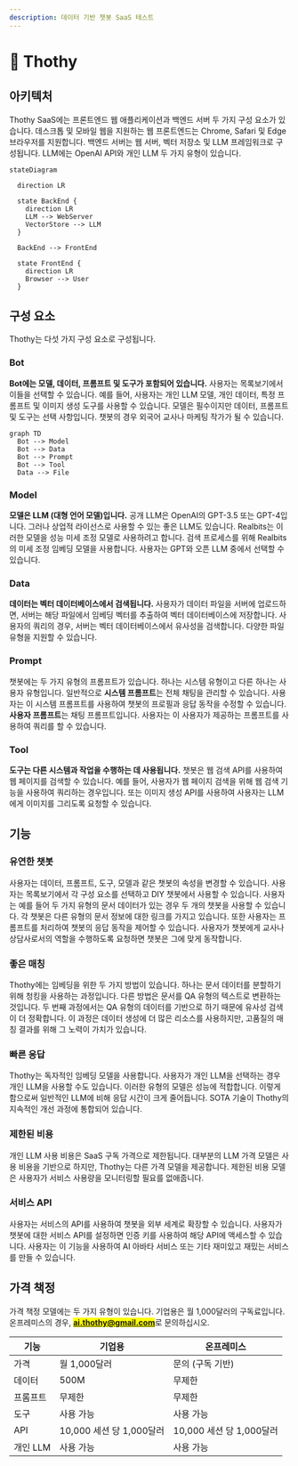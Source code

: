 ```yaml
---
description: 데이터 기반 챗봇 SaaS 테스트
---
```


# 🦷 Thothy

## 아키텍처

Thothy SaaS에는 프론트엔드 웹 애플리케이션과 백엔드 서버 두 가지 구성 요소가 있습니다. 데스크톱 및 모바일 웹을 지원하는 웹 프론트엔드는 Chrome, Safari 및 Edge 브라우저를 지원합니다. 백엔드 서버는 웹 서버, 벡터 저장소 및 LLM 프레임워크로 구성됩니다. LLM에는 OpenAI API와 개인 LLM 두 가지 유형이 있습니다.

```mermaid
stateDiagram

  direction LR

  state BackEnd {
    direction LR
    LLM --> WebServer
    VectorStore --> LLM
  }

  BackEnd --> FrontEnd

  state FrontEnd {
    direction LR
    Browser --> User
  }
```

## 구성 요소

Thothy는 다섯 가지 구성 요소로 구성됩니다.

### Bot

**Bot에는 모델, 데이터, 프롬프트 및 도구가 포함되어 있습니다.** 사용자는 목록보기에서 이들을 선택할 수 있습니다. 예를 들어, 사용자는 개인 LLM 모델, 개인 데이터, 특정 프롬프트 및 이미지 생성 도구를 사용할 수 있습니다. 모델은 필수이지만 데이터, 프롬프트 및 도구는 선택 사항입니다. 챗봇의 경우 외국어 교사나 마케팅 작가가 될 수 있습니다.

```mermaid
graph TD
  Bot --> Model
  Bot --> Data
  Bot --> Prompt
  Bot --> Tool
  Data --> File
```

### Model

**모델은 LLM (대형 언어 모델)입니다.** 공개 LLM은 OpenAI의 GPT-3.5 또는 GPT-4입니다. 그러나 상업적 라이선스로 사용할 수 있는 좋은 LLM도 있습니다. Realbits는 이러한 모델을 성능 미세 조정 모델로 사용하려고 합니다. 검색 프로세스를 위해 Realbits의 미세 조정 임베딩 모델을 사용합니다. 사용자는 GPT와 오픈 LLM 중에서 선택할 수 있습니다.

### Data

**데이터는 벡터 데이터베이스에서 검색됩니다.** 사용자가 데이터 파일을 서버에 업로드하면, 서버는 해당 파일에서 임베딩 벡터를 추출하여 벡터 데이터베이스에 저장합니다. 사용자의 쿼리의 경우, 서버는 벡터 데이터베이스에서 유사성을 검색합니다. 다양한 파일 유형을 지원할 수 있습니다.

### Prompt

챗봇에는 두 가지 유형의 프롬프트가 있습니다. 하나는 시스템 유형이고 다른 하나는 사용자 유형입니다. 일반적으로 **시스템 프롬프트**는 전체 채팅을 관리할 수 있습니다. 사용자는 이 시스템 프롬프트를 사용하여 챗봇의 프로필과 응답 동작을 수정할 수 있습니다. **사용자 프롬프트**는 채팅 프롬프트입니다. 사용자는 이 사용자가 제공하는 프롬프트를 사용하여 쿼리를 할 수 있습니다.

### Tool

**도구는 다른 시스템과 작업을 수행하는 데 사용됩니다.** 챗봇은 웹 검색 API를 사용하여 웹 페이지를 검색할 수 있습니다. 예를 들어, 사용자가 웹 페이지 검색을 위해 웹 검색 기능을 사용하여 쿼리하는 경우입니다. 또는 이미지 생성 API를 사용하여 사용자는 LLM에게 이미지를 그리도록 요청할 수 있습니다.

## 기능

### 유연한 챗봇

사용자는 데이터, 프롬프트, 도구, 모델과 같은 챗봇의 속성을 변경할 수 있습니다. 사용자는 목록보기에서 각 구성 요소를 선택하고 DIY 챗봇에서 사용할 수 있습니다. 사용자는 예를 들어 두 가지 유형의 문서 데이터가 있는 경우 두 개의 챗봇을 사용할 수 있습니다. 각 챗봇은 다른 유형의 문서 정보에 대한 링크를 가지고 있습니다. 또한 사용자는 프롬프트를 처리하여 챗봇의 응답 동작을 제어할 수 있습니다. 사용자가 챗봇에게 교사나 상담사로서의 역할을 수행하도록 요청하면 챗봇은 그에 맞게 동작합니다.

### 좋은 매칭

Thothy에는 임베딩을 위한 두 가지 방법이 있습니다. 하나는 문서 데이터를 분할하기 위해 청킹을 사용하는 과정입니다. 다른 방법은 문서를 QA 유형의 텍스트로 변환하는 것입니다. 두 번째 과정에서는 QA 유형의 데이터를 기반으로 하기 때문에 유사성 검색이 더 정확합니다. 이 과정은 데이터 생성에 더 많은 리소스를 사용하지만, 고품질의 매칭 결과를 위해 그 노력이 가치가 있습니다.

### 빠른 응답

Thothy는 독자적인 임베딩 모델을 사용합니다. 사용자가 개인 LLM을 선택하는 경우 개인 LLM을 사용할 수도 있습니다. 이러한 유형의 모델은 성능에 적합합니다. 이렇게 함으로써 일반적인 LLM에 비해 응답 시간이 크게 줄어듭니다. SOTA 기술이 Thothy의 지속적인 개선 과정에 통합되어 있습니다.

### 제한된 비용

개인 LLM 사용 비용은 SaaS 구독 가격으로 제한됩니다. 대부분의 LLM 가격 모델은 사용 비용을 기반으로 하지만, Thothy는 다른 가격 모델을 제공합니다. 제한된 비용 모델은 사용자가 서비스 사용량을 모니터링할 필요를 없애줍니다.

### 서비스 API

사용자는 서비스의 API를 사용하여 챗봇을 외부 세계로 확장할 수 있습니다. 사용자가 챗봇에 대한 서비스 API를 설정하면 인증 키를 사용하여 해당 API에 액세스할 수 있습니다. 사용자는 이 기능을 사용하여 AI 아바타 서비스 또는 기타 재미있고 재밌는 서비스를 만들 수 있습니다.

## 가격 책정

가격 책정 모델에는 두 가지 유형이 있습니다. 기업용은 월 1,000달러의 구독료입니다. 온프레미스의 경우, <mark style="color:blue;">**ai.thothy@gmail.com**</mark>로 문의하십시오.

| 기능         | 기업용                | 온프레미스                  |
| ----------- | --------------------- | --------------------------- |
| 가격        | 월 1,000달러        | 문의 (구독 기반) |
| 데이터        | 500M                  | 무제한                   |
| 프롬프트      | 무제한             | 무제한                   |
| 도구        | 사용 가능             | 사용 가능                   |
| API         | 10,000 세션 당 1,000달러 | 10,000 세션 당 1,000달러       |
| 개인 LLM | 사용 가능             | 사용 가능                   |